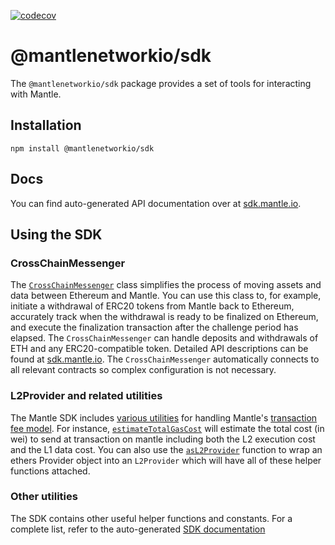 [![codecov](https://codecov.io/gh/mantlenetworkio/mantle/branch/main/graph/badge.svg?token=0VTG7PG7YR&flag=sdk)](https://codecov.io/gh/mantlenetworkio/mantle)

# @mantlenetworkio/sdk

The `@mantlenetworkio/sdk` package provides a set of tools for interacting with Mantle.

## Installation

```
npm install @mantlenetworkio/sdk
```

## Docs

You can find auto-generated API documentation over at [sdk.mantle.io](https://sdk.mantle.io).

## Using the SDK

### CrossChainMessenger

The [`CrossChainMessenger`](https://github.com/mantlenetworkio/mantle/blob/develop/packages/sdk/src/cross-chain-messenger.ts) class simplifies the process of moving assets and data between Ethereum and Mantle.
You can use this class to, for example, initiate a withdrawal of ERC20 tokens from Mantle back to Ethereum, accurately track when the withdrawal is ready to be finalized on Ethereum, and execute the finalization transaction after the challenge period has elapsed.
The `CrossChainMessenger` can handle deposits and withdrawals of ETH and any ERC20-compatible token.
Detailed API descriptions can be found at [sdk.mantle.io](https://sdk.mantle.io/classes/crosschainmessenger).
The `CrossChainMessenger` automatically connects to all relevant contracts so complex configuration is not necessary.

### L2Provider and related utilities

The Mantle SDK includes [various utilities](https://github.com/mantlenetworkio/mantle/blob/develop/packages/sdk/src/l2-provider.ts) for handling Mantle's [transaction fee model](https://community.mantle.io/docs/developers/build/transaction-fees/).
For instance, [`estimateTotalGasCost`](https://sdk.mantle.io/modules.html#estimateTotalGasCost) will estimate the total cost (in wei) to send at transaction on mantle including both the L2 execution cost and the L1 data cost.
You can also use the [`asL2Provider`](https://sdk.mantle.io/modules.html#asL2Provider) function to wrap an ethers Provider object into an `L2Provider` which will have all of these helper functions attached.

### Other utilities

The SDK contains other useful helper functions and constants.
For a complete list, refer to the auto-generated [SDK documentation](https://sdk.mantle.io/)
